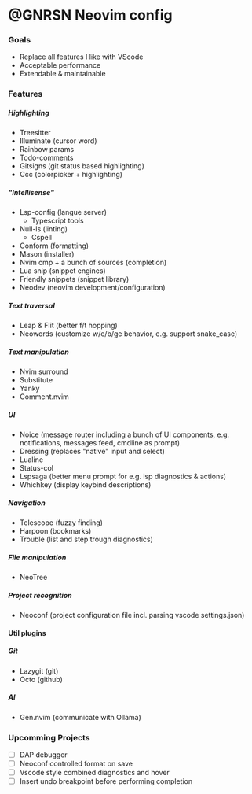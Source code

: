 # @GNRSN Neovim config

### Goals

- Replace all features I like with VScode
- Acceptable performance
- Extendable & maintainable

### Features

##### Highlighting

- Treesitter
- Illuminate (cursor word)
- Rainbow params
- Todo-comments
- Gitsigns (git status based highlighting)
- Ccc (colorpicker + highlighting)

##### "Intellisense"

- Lsp-config (langue server)
  - Typescript tools
- Null-ls (linting)
  - Cspell
- Conform (formatting)
- Mason (installer)
- Nvim cmp + a bunch of sources (completion)
- Lua snip (snippet engines)
- Friendly snippets (snippet library)
- Neodev (neovim development/configuration)

##### Text traversal

- Leap & Flit (better f/t hopping)
- Neowords (customize w/e/b/ge behavior, e.g. support snake_case)

##### Text manipulation

- Nvim surround
- Substitute
- Yanky
- Comment.nvim

##### UI

- Noice (message router including a bunch of UI components, e.g. notifications, messages feed, cmdline as prompt)
- Dressing (replaces "native" input and select)
- Lualine
- Status-col
- Lspsaga (better menu prompt for e.g. lsp diagnostics & actions)
- Whichkey (display keybind descriptions)

##### Navigation

- Telescope (fuzzy finding)
- Harpoon (bookmarks)
- Trouble (list and step trough diagnostics)

##### File manipulation

- NeoTree

##### Project recognition

- Neoconf (project configuration file incl. parsing vscode settings.json)

#### Util plugins

##### Git

- Lazygit (git)
- Octo (github)

##### AI

- Gen.nvim (communicate with Ollama)

### Upcomming Projects

- [ ] DAP debugger
- [ ] Neoconf controlled format on save
- [ ] Vscode style combined diagnostics and hover
- [ ] Insert undo breakpoint before performing completion
